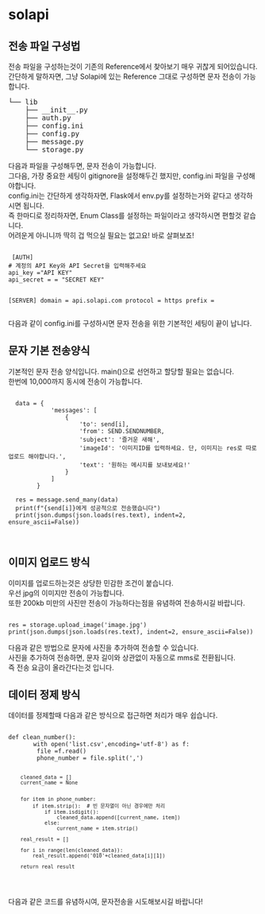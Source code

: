 # solapi
<div><h2>전송 파일 구성법</h2>
전송 파일을 구성하는것이 기존의 Reference에서 찾아보기 매우 귀찮게 되어있습니다. <br>
간단하게 말하자면, 그냥 Solapi에 있는 Reference 그대로 구성하면 문자 전송이 가능합니다. <br>
<pre>
└── lib
    ├── __init__.py
    ├── auth.py
    ├── config.ini
    ├── config.py
    ├── message.py
    └── storage.py
</pre>
다음과 파일을 구성해두면, 문자 전송이 가능합니다. <br>
그다음, 가장 중요한 세팅이 gitignore을 설정해두긴 했지만, config.ini 파일을 구성해야합니다. <br>
config.ini는 간단하게 생각하자면, Flask에서 env.py를 설정하는거와 같다고 생각하시면 됩니다. <br>
즉 한마디로 정리하자면, Enum Class를 설정하는 파일이라고 생각하시면 편할것 같습니다. <br>
어려운게 아니니까 딱히 겁 먹으실 필요는 없고요! 바로 살펴보죠! <br>
<pre><code>
 [AUTH]
# 계정의 API Key와 API Secret을 입력해주세요
api_key ="API KEY"
api_secret = = "SECRET KEY"

[SERVER]
domain = api.solapi.com
protocol = https
prefix = 
</code></pre>
다음과 같이 config.ini를 구성하시면 문자 전송을 위한 기본적인 세팅이 끝이 납니다. 
</div>

<div>
<h2>문자 기본 전송양식</h2>
기본적인 문자 전송 양식입니다. main()으로 선언하고 할당할 필요는 없습니다. <br>
한번에 10,000까지 동시에 전송이 가능합니다. <br>

<pre><code>
  data = {
            'messages': [
                {
                    'to': send[i],
                    'from': SEND.SENDNUMBER,
                    'subject': '즐거운 새해',
                    'imageId': '이미지ID를 입력하세요. 단, 이미지는 res로 따로 업로드 해야합니다.',
                    'text': '원하는 메시지를 보내보세요!'
                }
            ]
        }
        
  res = message.send_many(data)
  print(f"{send[i]}에게 성공적으로 전송했습니다")
  print(json.dumps(json.loads(res.text), indent=2, ensure_ascii=False))

  
</code></pre>
</div>

<div><h2>이미지 업로드 방식</h2>
이미지를 업로드하는것은 상당한 민감한 조건이 붙습니다. <br>
우선 jpg의 이미지만 전송이 가능합니다. <br>
또한 200kb 미만의 사진만 전송이 가능하다는점을 유념하여 전송하시길 바랍니다. <br>
  
<pre><code>
res = storage.upload_image('image.jpg')
print(json.dumps(json.loads(res.text), indent=2, ensure_ascii=False))
</code></pre>

다음과 같은 방법으로 문자에 사진을 추가하여 전송할 수 있습니다. <br>
사진을 추가하여 전송하면, 문자 길이와 상관없이 자동으로 mms로 전환됩니다. <br>
즉 전송 요금이 올라간다는것 입니다. <br>
</div>

<div><h2>데이터 정제 방식</h2>
데이터를 정제할때 다음과 같은 방식으로 접근하면 처리가 매우 쉽습니다. <br>
<pre><code>
def clean_number():
       with open('list.csv',encoding='utf-8') as f:
        file =f.read()
        phone_number = file.split(',')

        cleaned_data = []
        current_name = None


        for item in phone_number:
            if item.strip():  # 빈 문자열이 아닌 경우에만 처리
                if item.isdigit():
                    cleaned_data.append([current_name, item])
                else:
                    current_name = item.strip()

        real_result = []

        for i in range(len(cleaned_data)):
            real_result.append('010'+cleaned_data[i][1])
   
        return real_result
</code></pre>
다음과 같은 코드를 유념하시여, 문자전송을 시도해보시길 바랍니다! <br>
</div>

